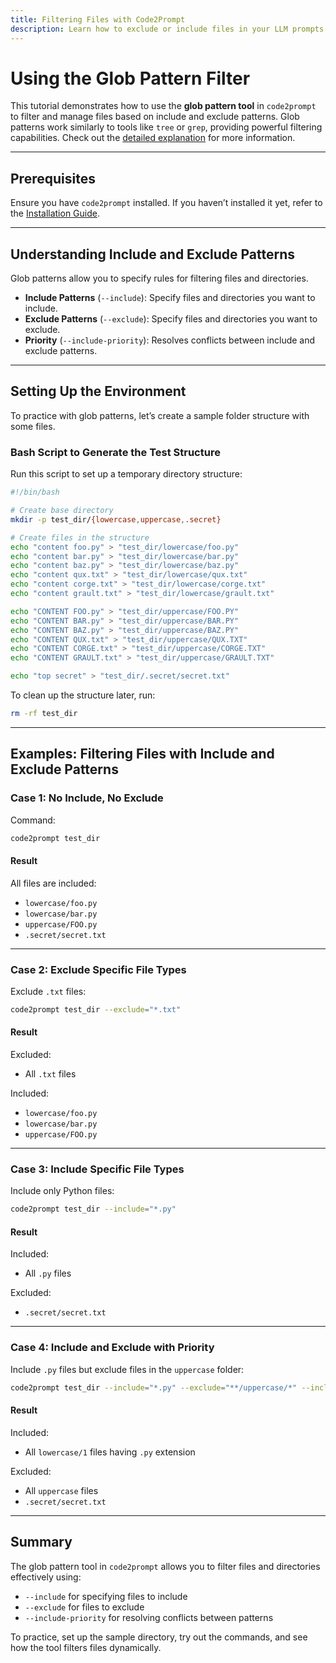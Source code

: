 ```yaml
---
title: Filtering Files with Code2Prompt
description: Learn how to exclude or include files in your LLM prompts using powerful filtering options.
---
```


# Using the Glob Pattern Filter

This tutorial demonstrates how to use the **glob pattern tool** in `code2prompt` to filter and manage files based on include and exclude patterns. Glob patterns work similarly to tools like `tree` or `grep`, providing powerful filtering capabilities. Check out the [detailed explanation](../explanations/glob_pattern_tool.md) for more information.

---

## Prerequisites

Ensure you have `code2prompt` installed. If you haven’t installed it yet, refer to the [Installation Guide](../how_to/install.md).

---

## Understanding Include and Exclude Patterns

Glob patterns allow you to specify rules for filtering files and directories.

- **Include Patterns** (`--include`): Specify files and directories you want to include.
- **Exclude Patterns** (`--exclude`): Specify files and directories you want to exclude.
- **Priority** (`--include-priority`): Resolves conflicts between include and exclude patterns.

---

## Setting Up the Environment

To practice with glob patterns, let’s create a sample folder structure with some files.

### Bash Script to Generate the Test Structure

Run this script to set up a temporary directory structure:

```bash
#!/bin/bash

# Create base directory
mkdir -p test_dir/{lowercase,uppercase,.secret}

# Create files in the structure
echo "content foo.py" > "test_dir/lowercase/foo.py"
echo "content bar.py" > "test_dir/lowercase/bar.py"
echo "content baz.py" > "test_dir/lowercase/baz.py"
echo "content qux.txt" > "test_dir/lowercase/qux.txt"
echo "content corge.txt" > "test_dir/lowercase/corge.txt"
echo "content grault.txt" > "test_dir/lowercase/grault.txt"

echo "CONTENT FOO.py" > "test_dir/uppercase/FOO.PY"
echo "CONTENT BAR.py" > "test_dir/uppercase/BAR.PY"
echo "CONTENT BAZ.py" > "test_dir/uppercase/BAZ.PY"
echo "CONTENT QUX.txt" > "test_dir/uppercase/QUX.TXT"
echo "CONTENT CORGE.txt" > "test_dir/uppercase/CORGE.TXT"
echo "CONTENT GRAULT.txt" > "test_dir/uppercase/GRAULT.TXT"

echo "top secret" > "test_dir/.secret/secret.txt"
```

To clean up the structure later, run:

```bash
rm -rf test_dir
```

---

## Examples: Filtering Files with Include and Exclude Patterns

### Case 1: No Include, No Exclude

Command:

```bash
code2prompt test_dir
```

#### Result

All files are included:

- `lowercase/foo.py`
- `lowercase/bar.py`
- `uppercase/FOO.py`
- `.secret/secret.txt`

---

### Case 2: Exclude Specific File Types

Exclude `.txt` files:

```bash
code2prompt test_dir --exclude="*.txt"
```

#### Result

Excluded:

- All `.txt` files

Included:

- `lowercase/foo.py`
- `lowercase/bar.py`
- `uppercase/FOO.py`

---

### Case 3: Include Specific File Types

Include only Python files:

```bash
code2prompt test_dir --include="*.py"
```

#### Result

Included:

- All `.py` files

Excluded:

- `.secret/secret.txt`

---

### Case 4: Include and Exclude with Priority

Include `.py` files but exclude files in the `uppercase` folder:

```bash
code2prompt test_dir --include="*.py" --exclude="**/uppercase/*" --include-priority=true
```

#### Result

Included:

- All `lowercase/1` files having `.py` extension

Excluded:

- All `uppercase` files
- `.secret/secret.txt`

---

## Summary

The glob pattern tool in `code2prompt` allows you to filter files and directories effectively using:

- `--include` for specifying files to include
- `--exclude` for files to exclude
- `--include-priority` for resolving conflicts between patterns

To practice, set up the sample directory, try out the commands, and see how the tool filters files dynamically.
